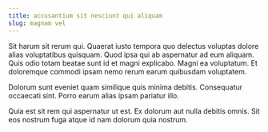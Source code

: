 ```yaml
---
title: accusantium sit nesciunt qui aliquam
slug: magnam vel
---
```


Sit harum sit rerum qui. Quaerat iusto tempora quo delectus voluptas dolore alias voluptatibus quisquam. Quod ipsa qui ab aspernatur ad eum aliquam. Quis odio totam beatae sunt id et magni explicabo. Magni ea voluptatum. Et doloremque commodi ipsam nemo rerum earum quibusdam voluptatem.

Dolorum sunt eveniet quam similique quis minima debitis. Consequatur occaecati sint. Porro earum alias ipsam pariatur illo.

Quia est sit rem qui aspernatur ut est. Ex dolorum aut nulla debitis omnis. Sit eos nostrum fuga atque id nam dolorum quia nostrum.
